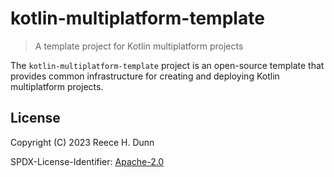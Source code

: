 # kotlin-multiplatform-template
> A template project for Kotlin multiplatform projects

The `kotlin-multiplatform-template` project is an open-source template that
provides common infrastructure for creating and deploying Kotlin multiplatform
projects.

## License
Copyright (C) 2023 Reece H. Dunn

SPDX-License-Identifier: [Apache-2.0](LICENSE)
